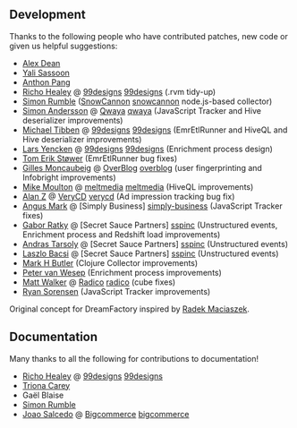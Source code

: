 ## Development

Thanks to the following people who have contributed patches, new code or given us helpful suggestions:

* [Alex Dean](https://github.com/alexanderdean)
* [Yali Sassoon](https://github.com/yalisassoon)
* [Anthon Pang](https://github.com/robocoder)
* [Richo Healey](https://github.com/richo) @ [99designs] [99designs] (.rvm tidy-up)
* [Simon Rumble](https://github.com/shermozle) ([SnowCannon] [snowcannon] node.js-based collector)
* [Simon Andersson](https://github.com/ramn) @ [Qwaya] [qwaya] (JavaScript Tracker and Hive deserializer improvements)
* [Michael Tibben](https://github.com/mtibben) @ [99designs] [99designs] (EmrEtlRunner and HiveQL and Hive deserializer improvements)
* [Lars Yencken](https://github.com/larsyencken) @ [99designs] [99designs] (Enrichment process design)
* [Tom Erik Støwer](https://github.com/testower) (EmrEtlRunner bug fixes)
* [Gilles Moncaubeig](https://github.com/moncaubeig) @ [OverBlog] [overblog] (user fingerprinting and Infobright improvements)
* [Mike Moulton](https://github.com/mmoulton) @ [meltmedia] [meltmedia] (HiveQL improvements)
* [Alan Z](https://github.com/talkspoon) @ [VeryCD] [verycd] (Ad impression tracking bug fix)
* [Angus Mark](https://github.com/ngsmrk) @ [Simply Business] [simply-business] (JavaScript Tracker fixes)
* [Gabor Ratky](https://github.com/rgabo) @ [Secret Sauce Partners] [sspinc] (Unstructured events, Enrichment process and Redshift load improvements)
* [Andras Tarsoly](https://github.com/tarsolya) @ [Secret Sauce Partners] [sspinc] (Unstructured events)
* [Laszlo Bacsi](https://github.com/lackac) @ [Secret Sauce Partners] [sspinc] (Unstructured events)
* [Mark H Butler](https://github.com/butlermh) (Clojure Collector improvements)
* [Peter van Wesep](https://github.com/petervanwesep) (Enrichment process improvements)
* [Matt Walker](https://github.com/mrwalker) @ [Radico] [radico] (cube fixes)
* [Ryan Sorensen](https://github.com/rcs) (JavaScript Tracker improvements)

Original concept for DreamFactory inspired by [Radek Maciaszek](https://github.com/rathko).

## Documentation

Many thanks to all the following for contributions to documentation!

* [Richo Healey](https://github.com/richo) @ [99designs] [99designs]
* [Triona Carey](https://twitter.com/Triona)
* Gaël Blaise
* [Simon Rumble](https://github.com/shermozle)
* [Joao Salcedo](https://github.com/joaosal) @ [Bigcommerce] [bigcommerce]

[snowcannon]: https://github.com/shermozle/SnowCannon
[qwaya]: http://www.qwaya.com
[99designs]: http://99designs.com
[overblog]: www.over-blog.com/
[meltmedia]: http://meltmedia.com/
[verycd]: http://www.verycd.com/
[simply-business]: http://www.simplybusiness.co.uk/
[bigcommerce]: http://www.bigcommerce.com/
[sspinc]: http://secretsaucepartners.com/
[radico]: http://getradico.com/